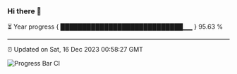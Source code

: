 ### Hi there 👋

⏳ Year progress { ████████████████████████████▁▁ } 95.63 %

---

⏰ Updated on Sat, 16 Dec 2023 00:58:27 GMT

![Progress Bar CI](https://github.com/JuvenileQ/Progress-Bar-CI/workflows/main/badge.svg)

